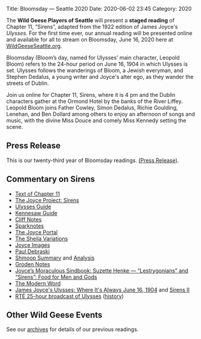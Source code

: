 Title: Bloomsday — Seattle 2020
Date: 2020-06-02 23:45
Category: 2020

The **Wild Geese Players of Seattle** will present a **staged reading** of
Chapter 11, “Sirens”,
adapted from the 1922 edition of James Joyce's *Ulysses*.
For the first time ever,
our annual reading will be presented online
and available for all to stream on Bloomsday, June 16, 2020
here at [WildGeeseSeattle.org](https://www.WildGeeseSeattle.org/).

Bloomsday (Bloom’s day, named for Ulysses’ main character, Leopold Bloom)
refers to the 24-hour period on June 16, 1904
in which Ulysses is set.
Ulysses follows the wanderings of Bloom, a Jewish everyman,
and Stephen Dedalus, a young writer and Joyce's alter ego,
as they wander the streets of Dublin.

Join us online for Chapter 11, Sirens,
where it is 4 pm
and the Dublin characters gather at the Ormond Hotel
by the banks of the River Liffey.
Leopold Bloom joins Father Cowley, Simon Dedalus, Richie Goulding,
Lenehan, and Ben Dollard among others
to enjoy an afternoon of songs and music,
with the divine Miss Douce and comely Miss Kennedy setting the scene.

## Press Release

This is our twenty-third year of Bloomsday readings.
[(Press Release)]({filename}2020/press-release.md).

## Commentary on Sirens

- [Text of Chapter 11](http://www.online-literature.com/james_joyce/ulysses/11/)
- [The Joyce Project: Sirens](http://m.joyceproject.com/chapters/sirens.html)
- [Ulysses Guide](http://www.ulyssesguide.com/11-sirens)
- [Kennesaw Guide](http://web.archive.org/web/20120515105005/http://ksumail.kennesaw.edu:80/~mglosup/ulysses/sirens.htm)
- [Cliff Notes](http://www.cliffsnotes.com/literature/u/ulysses/summary-and-analysis/chapter-11)
- [Sparknotes](http://www.sparknotes.com/lit/ulysses/section11/)
- [The Joyce Portal](http://web.archive.org/web/20130409060521/http://www.robotwisdom.com/jaj/ulysses/index.html#sirens)
- [The Sheila Variations](http://www.sheilaomalley.com/?p=7591)
- [Joyce Images](http://www.joyceimages.com/chapter/11/)
- [Paul Debraski](https://ijustreadaboutthat.wordpress.com/2010/08/02/james-joyce%E2%80%93week-4-ulysses-1922/)
- [Shmoop Summary](https://www.shmoop.com/study-guides/literature/ulysses-joyce/summary/episode-11-sirens) and [Analysis](https://www.shmoop.com/study-guides/literature/ulysses-joyce/summary/sirens-analysis)
- [Groden Notes](http://www.michaelgroden.com/notes/open11.html)
- [Joyce’s Moraculous Sindbook: Suzette Henke — “Lestrygonians” and “Sirens”: Food for Men and  Gods](https://kb.osu.edu/bitstream/handle/1811/24647/JOYCES_MORACULOUS_SINDBOOK.pdf?sequence=1&isAllowed=y)
- [The Modern Word](http://web.archive.org/web/20150423131232/http://www.themodernword.com/joyce/)
- [James Joyce's Ulysses: Where It's Always June 16, 1904](http://loki.stockton.edu/~kinsellt/projects/ulysses/storyReader$48.html) and [Sirens II](http://loki.stockton.edu/~kinsellt/projects/ulysses/storyReader$64.html)
- [RTÉ 25-hour broadcast of Ulysses](http://archive.org/details/Ulysses-Audiobook-Merged)
  ([history](https://www.rte.ie/archives/exhibitions/681-history-of-rte/706-rte-1980s/327476-ulysses-broadcast/))

## Other Wild Geese Events

See our [archives]({filename}/archives.md) for details of our previous readings.
